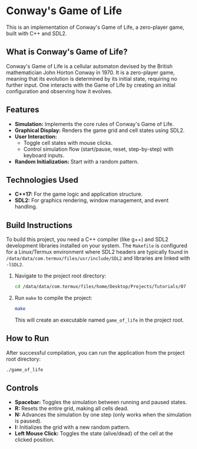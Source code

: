 # Conway's Game of Life

This is an implementation of Conway's Game of Life, a zero-player game, built with C++ and SDL2.

## What is Conway's Game of Life?

Conway's Game of Life is a cellular automaton devised by the British mathematician John Horton Conway in 1970. It is a zero-player game, meaning that its evolution is determined by its initial state, requiring no further input. One interacts with the Game of Life by creating an initial configuration and observing how it evolves.

## Features

*   **Simulation:** Implements the core rules of Conway's Game of Life.
*   **Graphical Display:** Renders the game grid and cell states using SDL2.
*   **User Interaction:**
    *   Toggle cell states with mouse clicks.
    *   Control simulation flow (start/pause, reset, step-by-step) with keyboard inputs.
*   **Random Initialization:** Start with a random pattern.

## Technologies Used

*   **C++17:** For the game logic and application structure.
*   **SDL2:** For graphics rendering, window management, and event handling.

## Build Instructions

To build this project, you need a C++ compiler (like g++) and SDL2 development libraries installed on your system. The `Makefile` is configured for a Linux/Termux environment where SDL2 headers are typically found in `/data/data/com.termux/files/usr/include/SDL2` and libraries are linked with `-lSDL2`.

1.  Navigate to the project root directory:

    ```bash
    cd /data/data/com.termux/files/home/Desktop/Projects/Tutorials/07
    ```

2.  Run `make` to compile the project:

    ```bash
    make
    ```

    This will create an executable named `game_of_life` in the project root.

## How to Run

After successful compilation, you can run the application from the project root directory:

```bash
./game_of_life
```

## Controls

*   **Spacebar:** Toggles the simulation between running and paused states.
*   **R:** Resets the entire grid, making all cells dead.
*   **N:** Advances the simulation by one step (only works when the simulation is paused).
*   **I:** Initializes the grid with a new random pattern.
*   **Left Mouse Click:** Toggles the state (alive/dead) of the cell at the clicked position.
